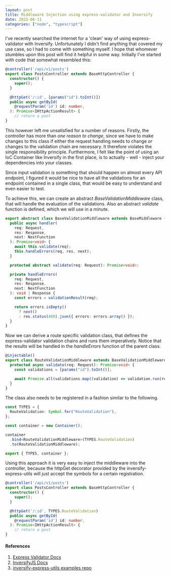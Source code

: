 ```yaml
---
layout: post
title: Middleware Injection using express-validator and Inversify
date: 2022-06-11
categories: ["node", "typescript"]
---
```


I've recently searched the internet for a 'clean' way of using express-validator with Inversify. Unfortunately I didn't find anything that covered my use case, so I had to come with something myself. I hope that whomever stumbles upon this post will find it helpful in some way. Initially I've started with code that somewhat resembled this:

```ts
@controller('/api/v1/posts')
export class PostsController extends BaseHttpController {
  constructor() {
    super();
  }

  @httpGet('/:id', [params("id").toInt()])
  public async getById(
    @requestParam('id') id: number,
  ): Promise<IHttpActionResult> {
    // return a post
}
```

This however left me unsatisfied for a number of reasons. Firstly, the controller has more than _one reason to change_, since we have to make changes to this class if either the request handling needs to change _or_ changes to the validation chain are necessary. It therefore violates the single responsibility principle.
Furthermore, I felt like the point of using an IoC Container like Inversify in the first place, is to actually - well - inject your dependencies into your classes.

Since input validation is something that should happen on almost every API endpoint, I figured it would be nice to have all the validations for an endpoint contained in a single class, that would be easy to understand and even easier to test.

To achieve this, we can create an abstract _BaseValidationMiddleware_ class, that will handle the evaluation of the validations. Also an abstract _validate_ function is defined, which we will use in a minute.

```ts
export abstract class BaseValidationMiddleware extends BaseMiddleware {
  public async handler(
    req: Request,
    res: Response,
    next: NextFunction
  ): Promise<void> {
    await this.validate(req);
    this.handleErrors(req, res, next);
  }

  protected abstract validate(req: Request): Promise<void>;

  private handleErrors(
    req: Request,
    res: Response,
    next: NextFunction
  ): void | Response {
    const errors = validationResult(req);

    return errors.isEmpty()
      ? next()
      : res.status(400).json({ errors: errors.array() });
  }
}
```

Now we can derive a route specific validation class, that defines the express-validator validation chains and runs them imperatively. Notice that the results will be handled in the _handleErrors_ function of the parent class.

```ts
@injectable()
export class RouteValidationMiddleware extends BaseValidationMiddleware {
  protected async validate(req: Request): Promise<void> {
    const validations = [params("id").toInt()];

    await Promise.all(validations.map((validation) => validation.run(req)));
  }
}
```

The class also needs to be registered in a fashion similar to the following.

```ts
const TYPES = {
  RouteValidation: Symbol.for("RouteValidation"),
};

const container = new Container();

container
  .bind<RouteValidationMiddleware>(TYPES.RouteValidation)
  .to(RouteValidationMiddleware);

export { TYPES, container };
```

Using this approach it is very easy to inject the middleware into the controller, because the httpGet decorator provided by the inversify-express-utils will just accept the symbols for a certain registration.

```ts
@controller('/api/v1/posts')
export class PostsController extends BaseHttpController {
  constructor() {
    super();
  }

  @httpGet('/:id', TYPES.RouteValidation)
  public async getById(
    @requestParam('id') id: number,
  ): Promise<IHttpActionResult> {
    // return a post
}
```

#### References

1. [Express Validator Docs](https://express-validator.github.io/docs/)
2. [InversifyJS Docs](https://inversify.io/)
3. [inversify-express-utils examples repo](https://github.com/inversify/inversify-express-example)
